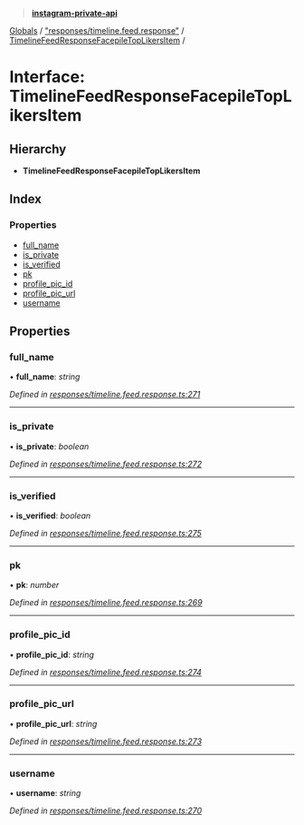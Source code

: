 > **[instagram-private-api](../README.md)**

[Globals](../README.md) / ["responses/timeline.feed.response"](../modules/_responses_timeline_feed_response_.md) / [TimelineFeedResponseFacepileTopLikersItem](_responses_timeline_feed_response_.timelinefeedresponsefacepiletoplikersitem.md) /

# Interface: TimelineFeedResponseFacepileTopLikersItem

## Hierarchy

- **TimelineFeedResponseFacepileTopLikersItem**

## Index

### Properties

- [full_name](_responses_timeline_feed_response_.timelinefeedresponsefacepiletoplikersitem.md#full_name)
- [is_private](_responses_timeline_feed_response_.timelinefeedresponsefacepiletoplikersitem.md#is_private)
- [is_verified](_responses_timeline_feed_response_.timelinefeedresponsefacepiletoplikersitem.md#is_verified)
- [pk](_responses_timeline_feed_response_.timelinefeedresponsefacepiletoplikersitem.md#pk)
- [profile_pic_id](_responses_timeline_feed_response_.timelinefeedresponsefacepiletoplikersitem.md#profile_pic_id)
- [profile_pic_url](_responses_timeline_feed_response_.timelinefeedresponsefacepiletoplikersitem.md#profile_pic_url)
- [username](_responses_timeline_feed_response_.timelinefeedresponsefacepiletoplikersitem.md#username)

## Properties

### full_name

• **full_name**: _string_

_Defined in [responses/timeline.feed.response.ts:271](https://github.com/realinstadude/instagram-private-api/blob/4ae8fec/src/responses/timeline.feed.response.ts#L271)_

---

### is_private

• **is_private**: _boolean_

_Defined in [responses/timeline.feed.response.ts:272](https://github.com/realinstadude/instagram-private-api/blob/4ae8fec/src/responses/timeline.feed.response.ts#L272)_

---

### is_verified

• **is_verified**: _boolean_

_Defined in [responses/timeline.feed.response.ts:275](https://github.com/realinstadude/instagram-private-api/blob/4ae8fec/src/responses/timeline.feed.response.ts#L275)_

---

### pk

• **pk**: _number_

_Defined in [responses/timeline.feed.response.ts:269](https://github.com/realinstadude/instagram-private-api/blob/4ae8fec/src/responses/timeline.feed.response.ts#L269)_

---

### profile_pic_id

• **profile_pic_id**: _string_

_Defined in [responses/timeline.feed.response.ts:274](https://github.com/realinstadude/instagram-private-api/blob/4ae8fec/src/responses/timeline.feed.response.ts#L274)_

---

### profile_pic_url

• **profile_pic_url**: _string_

_Defined in [responses/timeline.feed.response.ts:273](https://github.com/realinstadude/instagram-private-api/blob/4ae8fec/src/responses/timeline.feed.response.ts#L273)_

---

### username

• **username**: _string_

_Defined in [responses/timeline.feed.response.ts:270](https://github.com/realinstadude/instagram-private-api/blob/4ae8fec/src/responses/timeline.feed.response.ts#L270)_
